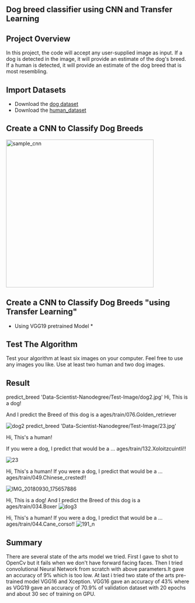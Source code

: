 ## Dog breed classifier using CNN and Transfer Learning
## Project Overview
In this project, the code will accept any user-supplied image as input. If a dog is detected in the image, it will provide an estimate of the dog's breed. If a human is detected, it will provide an estimate of the dog breed that is most resembling.
## Import Datasets
* Download the [dog dataset](https://s3-us-west-1.amazonaws.com/udacity-aind/dog-project/dogImages.zip)
* Download the [human_dataset](https://s3-us-west-1.amazonaws.com/udacity-aind/dog-project/lfw.zip)
##  Create a CNN to Classify Dog Breeds
<img width="404" alt="sample_cnn" src="https://user-images.githubusercontent.com/31853896/81956048-7c826500-9628-11ea-8001-3d41438fb0dd.png">   

## Create a CNN to Classify Dog Breeds "using Transfer Learning" 
 * Using VGG19 pretrained Model *
## Test The Algorithm
Test your algorithm at least six images on your computer.  Feel free to use any images you like.  Use at least two human and two dog images.  
 ## Result
 predict_breed 'Data-Scientist-Nanodegree/Test-Image/dog2.jpg'
Hi, This is a dog!   

And I predict the Breed of this dog is a ages/train/076.Golden_retriever       

![dog2](https://user-images.githubusercontent.com/31853896/81958806-1d265400-962c-11ea-82a4-526d09c9fe66.jpg)
predict_breed 'Data-Scientist-Nanodegree/Test-Image/23.jpg'

Hi, This's a human!        

If you were a dog, I predict that would be a ... ages/train/132.Xoloitzcuintli!!    

![23](https://user-images.githubusercontent.com/31853896/81959128-a0e04080-962c-11ea-8dcb-444116736433.jpg)

Hi, This's a human!
If you were a dog, I predict that would be a ... ages/train/049.Chinese_crested!!

![IMG_20180930_175657886](https://user-images.githubusercontent.com/31853896/81959541-3c71b100-962d-11ea-8688-f4ba81b289b3.jpg)

Hi, This is a dog!
And I predict the Breed of this dog is a ages/train/034.Boxer
![dog3](https://user-images.githubusercontent.com/31853896/81959626-60cd8d80-962d-11ea-979a-bab7150196fd.jpg)

 Hi, This's a human!
If you were a dog, I predict that would be a ... ages/train/044.Cane_corso!!
![191_n](https://user-images.githubusercontent.com/31853896/81959742-91152c00-962d-11ea-8bcd-473a519d2f6f.jpg)
## Summary
There are several state of the arts model we tried. First I gave to shot to OpenCv but it fails when we don't have forward facing faces. Then I tried convolutional Neural Network from scratch with above parameters.It gave an accuracy of 9% which is too low. At last i tried two state of the arts pre-trained model VGG16 and Xception. VGG16 gave an accuracy of 43% where as VGG19 gave an accuracy of 70.9% of validation dataset with 20 epochs and about 30 sec of training on GPU.
